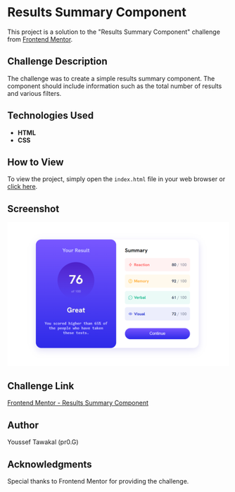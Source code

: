 # Results Summary Component

This project is a solution to the "Results Summary Component" challenge from [Frontend Mentor](https://www.frontendmentor.io/).

## Challenge Description

The challenge was to create a simple results summary component. The component should include information such as the total number of results and various filters.

## Technologies Used

- **HTML**
- **CSS**

## How to View

To view the project, simply open the `index.html` file in your web browser or [click here](https://pr0g-dev.github.io/Results-Summary-Component/).

## Screenshot

![Results Summary Component](/screenshot.png)

## Challenge Link

[Frontend Mentor - Results Summary Component](https://www.frontendmentor.io/challenges/results-summary-component-CE_K6s0maV)

## Author

Youssef Tawakal (pr0.G)

## Acknowledgments

Special thanks to Frontend Mentor for providing the challenge.
